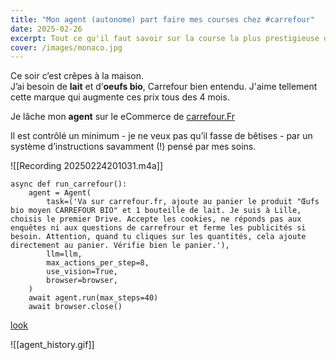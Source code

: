 ```yaml
---
title: "Mon agent (autonome) part faire mes courses chez #carrefour"
date: 2025-02-26
excerpt: Tout ce qu'il faut savoir sur la course la plus prestigieuse du calendrier F1
cover: /images/monaco.jpg
---
```


Ce soir c’est crêpes à la maison.  
J’ai besoin de **lait** et d’**oeufs bio**, Carrefour bien entendu. J'aime tellement cette marque qui augmente ces prix tous des 4 mois.

Je lâche mon **agent** sur le eCommerce de [carrefour.Fr](https://carrefour.fr)

Il est contrôlé un minimum - je ne veux pas qu’il fasse de bêtises - par un système d’instructions savamment (!) pensé par mes soins.


![[Recording 20250224201031.m4a]]



```
async def run_carrefour():
	agent = Agent(
		task=('Va sur carrefour.fr, ajoute au panier le produit "Œufs bio moyen CARREFOUR BIO" et 1 bouteille de lait. Je suis à Lille, choisis le premier Drive. Accepte les cookies, ne réponds pas aux enquêtes ni aux questions de carrefrour et ferme les publicités si besoin. Attention, quand tu cliques sur les quantités, cela ajoute directement au panier. Vérifie bien le panier.'),
		llm=llm,
		max_actions_per_step=8,
		use_vision=True,
		browser=browser,
	)
	await agent.run(max_steps=40)
	await browser.close()
```


[look](https://www.youtube.com/watch?v=TvqlGgS0aJw)



![[agent_history.gif]]